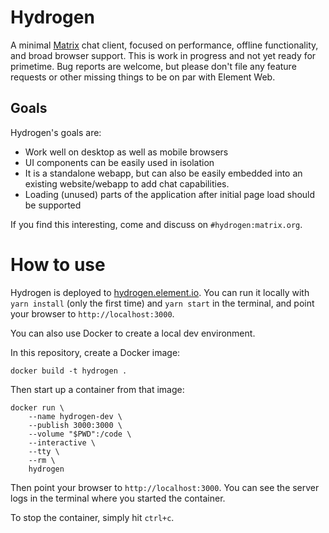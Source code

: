 # Hydrogen

A minimal [Matrix](https://matrix.org/) chat client, focused on performance, offline functionality, and broad browser support. This is work in progress and not yet ready for primetime. Bug reports are welcome, but please don't file any feature requests or other missing things to be on par with Element Web.

## Goals

Hydrogen's goals are:
 - Work well on desktop as well as mobile browsers
 - UI components can be easily used in isolation
 - It is a standalone webapp, but can also be easily embedded into an existing website/webapp to add chat capabilities.
 - Loading (unused) parts of the application after initial page load should be supported

If you find this interesting, come and discuss on `#hydrogen:matrix.org`.

# How to use

Hydrogen is deployed to [hydrogen.element.io](https://hydrogen.element.io). You can run it locally with `yarn install` (only the first time) and `yarn start` in the terminal, and point your browser to `http://localhost:3000`.

You can also use Docker to create a local dev environment.

In this repository, create a Docker image:

    docker build -t hydrogen .

Then start up a container from that image:

    docker run \
        --name hydrogen-dev \
        --publish 3000:3000 \
        --volume "$PWD":/code \
        --interactive \
        --tty \
        --rm \
        hydrogen

Then point your browser to `http://localhost:3000`. You can see the server logs in the terminal where you started the container.

To stop the container, simply hit `ctrl+c`.
